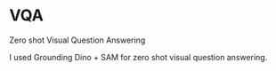 # VQA
Zero shot Visual Question Answering

I used Grounding Dino + SAM for zero shot visual question answering.

